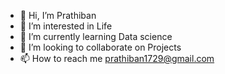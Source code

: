 - 👋 Hi, I’m Prathiban
- 👀 I’m interested in Life
- 🌱 I’m currently learning Data science
- 💞️ I’m looking to collaborate on Projects
- 📫 How to reach me prathiban1729@gmail.com

<!---
pattu1729/pattu1729 is a ✨ special ✨ repository because its `README.md` (this file) appears on your GitHub profile.
You can click the Preview link to take a look at your changes.
--->
